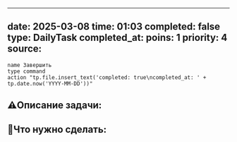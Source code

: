 
---
date: 2025-03-08
time: 01:03
completed: false
type: DailyTask
completed_at: 
poins: 1
priority: 4
source: 
---
```button
name Завершить 
type command 
action "tp.file.insert_text('completed: true\ncompleted_at: ' + tp.date.now('YYYY-MM-DD'))"
```

## ⚠️Описание задачи:



## 📝Что нужно сделать:
